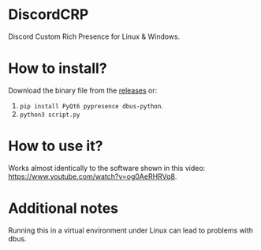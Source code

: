 # DiscordCRP
Discord Custom Rich Presence for Linux &amp; Windows.

# How to install?
Download the binary file from the [releases](https://github.com/Daechler/DiscordCRP/releases/latest) or:
1. `pip install PyQt6 pypresence dbus-python`.
2. `python3 script.py`

# How to use it?
Works almost identically to the software shown in this video: https://www.youtube.com/watch?v=og0AeRHRVq8.

# Additional notes
Running this in a virtual environment under Linux can lead to problems with dbus.
